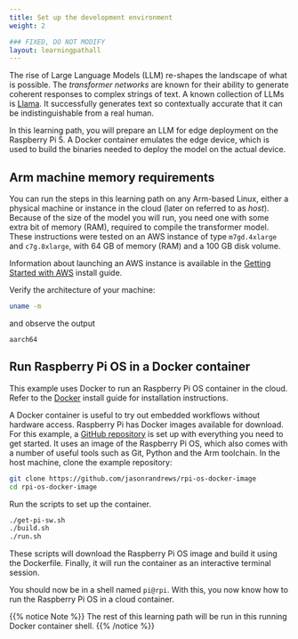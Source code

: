 ```yaml
---
title: Set up the development environment
weight: 2

### FIXED, DO NOT MODIFY
layout: learningpathall
---
```

The rise of Large Language Models (LLM) re-shapes the landscape of what is possible. The *transformer networks* are known for their ability to generate coherent responses to complex strings of text. A known collection of LLMs is [Llama](https://llama.meta.com/). It successfully generates text so contextually accurate that it can be indistinguishable from a real human.

In this learning path, you will prepare an LLM for edge deployment on the Raspberry Pi 5. A Docker container emulates the edge device, which is used to build the binaries needed to deploy the model on the actual device.

## Arm machine memory requirements

You can run the steps in this learning path on any Arm-based Linux, either a physical machine or instance in the cloud (later on referred to as _host_). Because of the size of the model you will run, you need one with some extra bit of memory (RAM), required to compile the transformer model. These instructions were tested on an AWS instance of type `m7gd.4xlarge` and `c7g.8xlarge`, with 64 GB of memory (RAM) and a 100 GB disk volume. 

Information about launching an AWS instance is available in the [Getting Started with AWS](/learning-paths/servers-and-cloud-computing/csp/aws/) install guide.

Verify the architecture of your machine:
```bash
uname -m
```
and observe the output
```console
aarch64
```

## Run Raspberry Pi OS in a Docker container

This example uses Docker to run an Raspberry Pi OS container in the cloud. Refer to the [Docker](/install-guides/docker/docker-engine) install guide for installation instructions.

A Docker container is useful to try out embedded workflows without hardware access. Raspberry Pi has Docker images available for download. For this example, a [GitHub repository](https://github.com/jasonrandrews/rpi-os-docker-image) is set up with everything you need to get started. It uses an image of the Raspberry Pi OS, which also comes with a number of useful tools such as Git, Python and the Arm toolchain. In the host machine, clone the example repository:

```bash
git clone https://github.com/jasonrandrews/rpi-os-docker-image
cd rpi-os-docker-image
```

Run the scripts to set up the container.

```bash
./get-pi-sw.sh
./build.sh
./run.sh
```

These scripts will download the Raspberry Pi OS image and build it using the Dockerfile. Finally, it will run the container as an interactive terminal session.

You should now be in a shell named `pi@rpi`. With this, you now know how to run the Raspberry Pi OS in a cloud container.

{{% notice Note %}}
The rest of this learning path will be run in this running Docker container shell. 
{{% /notice %}}